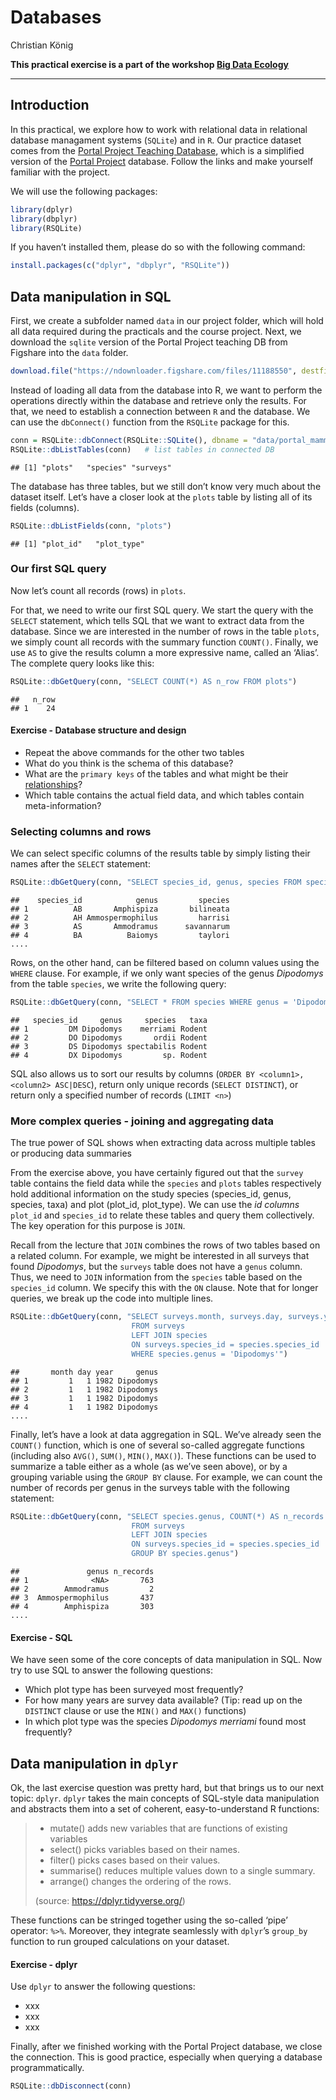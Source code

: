 Databases
================
Christian König

**This practical exercise is a part of the workshop [Big Data
Ecology](https://github.com/ChrKoenig/Big_Data_Ecology)**

------------------------------------------------------------------------

## Introduction

In this practical, we explore how to work with relational data in
relational database managament systems (`SQLite`) and in `R`. Our
practice dataset comes from the [Portal Project Teaching
Database](https://figshare.com/articles/dataset/Portal_Project_Teaching_Database/1314459),
which is a simplified version of the [Portal
Project](https://portal.weecology.org/) database. Follow the links and
make yourself familiar with the project.

We will use the following packages:

``` r
library(dplyr)
library(dbplyr)
library(RSQLite)
```

If you haven’t installed them, please do so with the following command:

``` r
install.packages(c("dplyr", "dbplyr", "RSQLite"))
```

## Data manipulation in SQL

First, we create a subfolder named `data` in our project folder, which
will hold all data required during the practicals and the course
project. Next, we download the `sqlite` version of the Portal Project
teaching DB from Figshare into the `data` folder.

``` r
download.file("https://ndownloader.figshare.com/files/11188550", destfile = "data/portal_mammals.sqlite") 
```

Instead of loading all data from the database into R, we want to perform
the operations directly within the database and retrieve only the
results. For that, we need to establish a connection between `R` and the
database. We can use the `dbConnect()` function from the `RSQLite`
package for this.

``` r
conn = RSQLite::dbConnect(RSQLite::SQLite(), dbname = "data/portal_mammals.sqlite") # open connection
RSQLite::dbListTables(conn)   # list tables in connected DB
```

    ## [1] "plots"   "species" "surveys"

The database has three tables, but we still don’t know very much about
the dataset itself. Let’s have a closer look at the `plots` table by
listing all of its fields (columns).

``` r
RSQLite::dbListFields(conn, "plots")
```

    ## [1] "plot_id"   "plot_type"

### Our first SQL query

Now let’s count all records (rows) in `plots`.

For that, we need to write our first SQL query. We start the query with
the `SELECT` statement, which tells SQL that we want to extract data
from the database. Since we are interested in the number of rows in the
table `plots`, we simply count all records with the summary function
`COUNT()`. Finally, we use `AS` to give the results column a more
expressive name, called an ‘Alias’. The complete query looks like this:

``` r
RSQLite::dbGetQuery(conn, "SELECT COUNT(*) AS n_row FROM plots")
```

    ##   n_row
    ## 1    24

#### Exercise - Database structure and design

-   Repeat the above commands for the other two tables
-   What do you think is the schema of this database?
-   What are the `primary keys` of the tables and what might be their
    [relationships](https://www.ibm.com/docs/en/mam/7.6.0?topic=structure-database-relationships)?
-   Which table contains the actual field data, and which tables contain
    meta-information?

### Selecting columns and rows

We can select specific columns of the results table by simply listing
their names after the `SELECT` statement:

``` r
RSQLite::dbGetQuery(conn, "SELECT species_id, genus, species FROM species")
```

    ##    species_id            genus         species
    ## 1          AB       Amphispiza       bilineata
    ## 2          AH Ammospermophilus         harrisi
    ## 3          AS       Ammodramus      savannarum
    ## 4          BA          Baiomys         taylori
    ....

Rows, on the other hand, can be filtered based on column values using
the `WHERE` clause. For example, if we only want species of the genus
*Dipodomys* from the table `species`, we write the following query:

``` r
RSQLite::dbGetQuery(conn, "SELECT * FROM species WHERE genus = 'Dipodomys'")
```

    ##   species_id     genus     species   taxa
    ## 1         DM Dipodomys    merriami Rodent
    ## 2         DO Dipodomys       ordii Rodent
    ## 3         DS Dipodomys spectabilis Rodent
    ## 4         DX Dipodomys         sp. Rodent

SQL also allows us to sort our results by columns
(`ORDER BY <column1>, <column2> ASC|DESC`), return only unique records
(`SELECT DISTINCT`), or return only a specified number of records
(`LIMIT <n>`)

### More complex queries - joining and aggregating data

The true power of SQL shows when extracting data across multiple tables
or producing data summaries

From the exercise above, you have certainly figured out that the
`survey` table contains the field data while the `species` and `plots`
tables respectively hold additional information on the study species
(species\_id, genus, species, taxa) and plot (plot\_id, plot\_type). We
can use the *id columns* `plot_id` and `species_id` to relate these
tables and query them collectively. The key operation for this purpose
is `JOIN`.

Recall from the lecture that `JOIN` combines the rows of two tables
based on a related column. For example, we might be interested in all
surveys that found *Dipodomys*, but the `surveys` table does not have a
`genus` column. Thus, we need to `JOIN` information from the `species`
table based on the `species_id` column. We specify this with the `ON`
clause. Note that for longer queries, we break up the code into multiple
lines.

``` r
RSQLite::dbGetQuery(conn, "SELECT surveys.month, surveys.day, surveys.year, species.genus 
                           FROM surveys
                           LEFT JOIN species 
                           ON surveys.species_id = species.species_id
                           WHERE species.genus = 'Dipodomys'")
```

    ##       month day year     genus
    ## 1         1   1 1982 Dipodomys
    ## 2         1   1 1982 Dipodomys
    ## 3         1   1 1982 Dipodomys
    ## 4         1   1 1982 Dipodomys
    ....

Finally, let’s have a look at data aggregation in SQL. We’ve already
seen the `COUNT()` function, which is one of several so-called aggregate
functions (including also `AVG()`, `SUM()`, `MIN()`, `MAX()`). These
functions can be used to summarize a table either as a whole (as we’ve
seen above), or by a grouping variable using the `GROUP BY` clause. For
example, we can count the number of records per genus in the surveys
table with the following statement:

``` r
RSQLite::dbGetQuery(conn, "SELECT species.genus, COUNT(*) AS n_records
                           FROM surveys
                           LEFT JOIN species 
                           ON surveys.species_id = species.species_id
                           GROUP BY species.genus")
```

    ##               genus n_records
    ## 1              <NA>       763
    ## 2        Ammodramus         2
    ## 3  Ammospermophilus       437
    ## 4        Amphispiza       303
    ....

#### Exercise - SQL

We have seen some of the core concepts of data manipulation in SQL. Now
try to use SQL to answer the following questions:

-   Which plot type has been surveyed most frequently?
-   For how many years are survey data available? (Tip: read up on the
    `DISTINCT` clause or use the `MIN()` and `MAX()` functions)
-   In which plot type was the species *Dipodomys merriami* found most
    frequently?

## Data manipulation in `dplyr`

Ok, the last exercise question was pretty hard, but that brings us to
our next topic: `dplyr`. `dplyr` takes the main concepts of SQL-style
data manipulation and abstracts them into a set of coherent,
easy-to-understand R functions:

> -   mutate() adds new variables that are functions of existing
>     variables
> -   select() picks variables based on their names.
> -   filter() picks cases based on their values.
> -   summarise() reduces multiple values down to a single summary.
> -   arrange() changes the ordering of the rows.
>
> (source: <https://dplyr.tidyverse.org/>)

These functions can be stringed together using the so-called ‘pipe’
operator: `%>%`. Moreover, they integrate seamlessly with `dplyr`’s
`group_by` function to run grouped calculations on your dataset.

#### Exercise - dplyr

Use `dplyr` to answer the following questions:

-   xxx
-   xxx
-   xxx

Finally, after we finished working with the Portal Project database, we
close the connection. This is good practice, especially when querying a
database programmatically.

``` r
RSQLite::dbDisconnect(conn)
```

